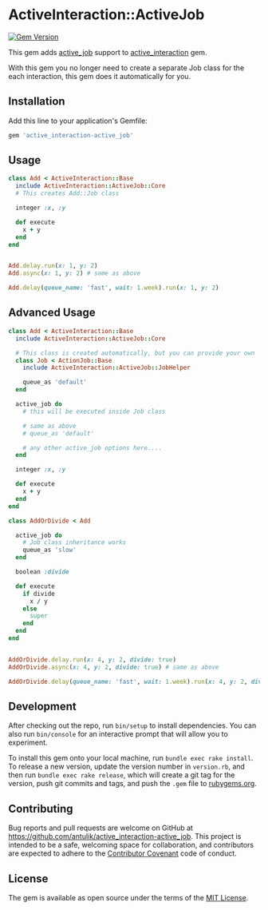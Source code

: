 # ActiveInteraction::ActiveJob

[![Gem Version](https://badge.fury.io/rb/active_interaction-active_job.svg)](https://badge.fury.io/rb/active_interaction-active_job)

This gem adds [active_job](http://edgeguides.rubyonrails.org/active_job_basics.html) support to [active_interaction](https://github.com/orgsync/active_interaction) gem.

With this gem you no longer need to create a separate Job class for the each interaction, this gem does it automatically for you.


## Installation

Add this line to your application's Gemfile:

```ruby
gem 'active_interaction-active_job'
```

## Usage

```ruby
class Add < ActiveInteraction::Base
  include ActiveInteraction::ActiveJob::Core
  # This creates Add::Job class

  integer :x, :y

  def execute
    x + y
  end
end


Add.delay.run(x: 1, y: 2)
Add.async(x: 1, y: 2) # same as above

Add.delay(queue_name: 'fast', wait: 1.week).run(x: 1, y: 2)
```

## Advanced Usage

```ruby
class Add < ActiveInteraction::Base
  include ActiveInteraction::ActiveJob::Core

  # This class is created automatically, but you can provide your own
  class Job < ActionJob::Base
    include ActiveInteraction::ActiveJob::JobHelper

    queue_as 'default'
  end

  active_job do
    # this will be executed inside Job class

    # same as above
    # queue_as 'default'

    # any other active_job options here....
  end

  integer :x, :y

  def execute
    x + y
  end
end

class AddOrDivide < Add

  active_job do
    # Job class inheritance works
    queue_as 'slow'
  end

  boolean :divide

  def execute
    if divide
      x / y
    else
      super
    end
  end
end


AddOrDivide.delay.run(x: 4, y: 2, divide: true)
AddOrDivide.async(x: 4, y: 2, divide: true) # same as above

AddOrDivide.delay(queue_name: 'fast', wait: 1.week).run(x: 4, y: 2, divide: true)
```


## Development

After checking out the repo, run `bin/setup` to install dependencies. You can also run `bin/console` for an interactive prompt that will allow you to experiment.

To install this gem onto your local machine, run `bundle exec rake install`. To release a new version, update the version number in `version.rb`, and then run `bundle exec rake release`, which will create a git tag for the version, push git commits and tags, and push the `.gem` file to [rubygems.org](https://rubygems.org).

## Contributing

Bug reports and pull requests are welcome on GitHub at https://github.com/antulik/active_interaction-active_job. This project is intended to be a safe, welcoming space for collaboration, and contributors are expected to adhere to the [Contributor Covenant](http://contributor-covenant.org) code of conduct.


## License

The gem is available as open source under the terms of the [MIT License](http://opensource.org/licenses/MIT).

